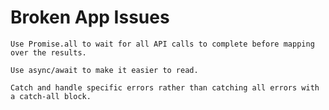 # Broken App Issues

```Use Promise.all to wait for all API calls to complete before mapping over the results.```

```Use async/await to make it easier to read.```

```Catch and handle specific errors rather than catching all errors with a catch-all block.```
